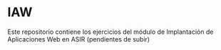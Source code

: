 # IAW

Este repositorio contiene los ejercicios del módulo de Implantación de Aplicaciones Web en ASIR (pendientes de subir)
